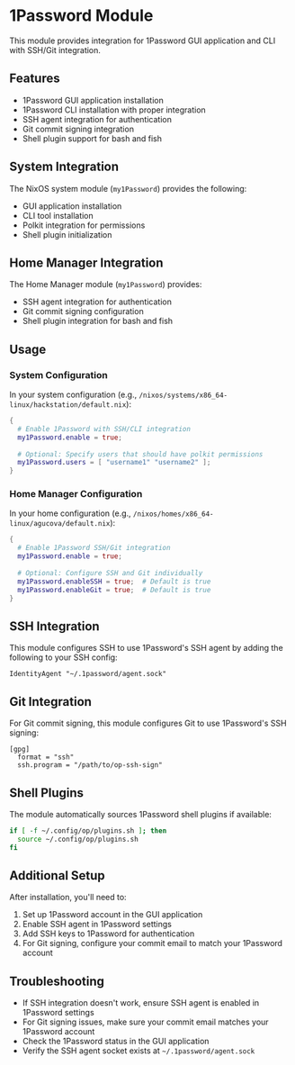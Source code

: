 # 1Password Module

This module provides integration for 1Password GUI application and CLI with SSH/Git integration.

## Features

- 1Password GUI application installation
- 1Password CLI installation with proper integration
- SSH agent integration for authentication
- Git commit signing integration
- Shell plugin support for bash and fish

## System Integration

The NixOS system module (`my1Password`) provides the following:

- GUI application installation
- CLI tool installation
- Polkit integration for permissions
- Shell plugin initialization

## Home Manager Integration

The Home Manager module (`my1Password`) provides:

- SSH agent integration for authentication
- Git commit signing configuration
- Shell plugin integration for bash and fish

## Usage

### System Configuration

In your system configuration (e.g., `/nixos/systems/x86_64-linux/hackstation/default.nix`):

```nix
{
  # Enable 1Password with SSH/CLI integration
  my1Password.enable = true;
  
  # Optional: Specify users that should have polkit permissions
  my1Password.users = [ "username1" "username2" ];
}
```

### Home Manager Configuration

In your home configuration (e.g., `/nixos/homes/x86_64-linux/agucova/default.nix`):

```nix
{
  # Enable 1Password SSH/Git integration
  my1Password.enable = true;
  
  # Optional: Configure SSH and Git individually
  my1Password.enableSSH = true;  # Default is true
  my1Password.enableGit = true;  # Default is true
}
```

## SSH Integration

This module configures SSH to use 1Password's SSH agent by adding the following to your SSH config:

```
IdentityAgent "~/.1password/agent.sock"
```

## Git Integration

For Git commit signing, this module configures Git to use 1Password's SSH signing:

```
[gpg]
  format = "ssh"
  ssh.program = "/path/to/op-ssh-sign"
```

## Shell Plugins

The module automatically sources 1Password shell plugins if available:

```bash
if [ -f ~/.config/op/plugins.sh ]; then
  source ~/.config/op/plugins.sh
fi
```

## Additional Setup

After installation, you'll need to:

1. Set up 1Password account in the GUI application
2. Enable SSH agent in 1Password settings
3. Add SSH keys to 1Password for authentication
4. For Git signing, configure your commit email to match your 1Password account

## Troubleshooting

- If SSH integration doesn't work, ensure SSH agent is enabled in 1Password settings
- For Git signing issues, make sure your commit email matches your 1Password account
- Check the 1Password status in the GUI application
- Verify the SSH agent socket exists at `~/.1password/agent.sock`